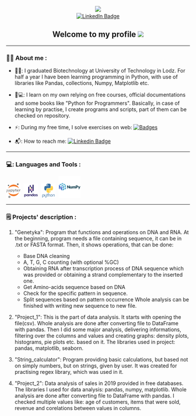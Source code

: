 <div id="header" align="center">
  <img src="https://media.giphy.com/media/L8K62iTDkzGX6/giphy.gif" width="200"/>
</div>
<div id="badges" align="center">
  <a href="www.linkedin.com/in/dominik-piechota97">
    <img src="https://img.shields.io/badge/LinkedIn-blue?logo=linkedin&logoColor=white&style=for-the-badge" alt="LinkedIn Badge"/>
  </a>
  <h2 align="center">
    Welcome to my profile
      <img src="https://media.giphy.com/media/hvRJCLFzcasrR4ia7z/giphy.gif" width="20"/>
  </h2>
</div>

---

### :man_technologist: About me :
- 👨‍🎓: I graduated Biotechnology at University of Technology in Lodz. For half a year I have been learning programming in Python,
with use of libraries like Pandas, collections, Numpy, Matplotlib etc. 

- 👨💻: I learn on my own relying on free courses, official documentations and some books like "Python for Programmers". Basically,  in case of learning by practise, I create programs and scripts, part of them can be checked on repository.

- ⚡: During my free time, I solve exercises on web: [![Badges](https://img.shields.io/badge/Dominik-exercism-informational?style=plastic&logo=appveyor)](https://exercism.org/profiles/Dominik-Piechota)

- 📬: How to reach me: [![Linkedin Badge](https://img.shields.io/badge/-Dominik-blue?style=flat&logo=Linkedin&logoColor=white)](www.linkedin.com/in/dominik-piechota97)

---

### 💻: Languages and Tools :
<div>
  <img src="https://github.com/devicons/devicon/blob/master/icons/jupyter/jupyter-original-wordmark.svg" title="Jupyter" alt="Jupyter" width="40" height="40"/>&nbsp;
  <img src="https://github.com/devicons/devicon/blob/master/icons/pandas/pandas-original-wordmark.svg" title="Pandas" alt="Pandas" width="40" height="40"/>&nbsp;
  <img src="https://github.com/devicons/devicon/blob/master/icons/python/python-original-wordmark.svg" title="Python" alt="Python" width="40" height="40"/>&nbsp;
  <img src="https://github.com/devicons/devicon/blob/master/icons/numpy/numpy-original-wordmark.svg" title="NumPy" alt="NumPy" width="60" height="60"/>
</div>

---

### 🗒️ Projects' description :
1. "Genetyka":
Program that functions and operations on DNA and RNA. At the beginning, program needs a file containing sequence, it can be in .txt or FASTA format. Then, it shows operations, that can be done:  
   - Base DNA cleaning
   - A, T, G, C counting (with optional %GC)
   - Obtaining RNA after transcription process of DNA sequence which was provided
  or obtaining a strand complementary to the inserted one.
   - Get Amino-acids sequence based on DNA 
   - Check for the specific pattern in sequence.
   - Split sequences based on pattern occurrence
Whole analysis can be finished with writing new sequence to new file.

2. "Project_1":
This is the part of data analysis. It starts with opening the file(csv). Whole analysis are done after converting file to DataFrame with pandas. Then I did some major analysis, delivering informations, filtering over the columns and values and creating graphs: density plots, histograms, pie plots etc. based on it. The libraries used in project: pandas, matplotlib, seaborn.

3. "String_calculator": 
Program providing basic calculations, but based not on simply numbers, but on strings, given by user. It was created for practising regex library, which was used in it. 

4. "Project_2": 
Data analysis of sales in 2019 provided in free databases. The libraries I used for data analysis: pandas, numpy, matplotlib. Whole analysis are done after converting file to DataFrame with pandas.
I checked multiple values like: age of customers, items that were sold, revenue and corelations between values in columns.
